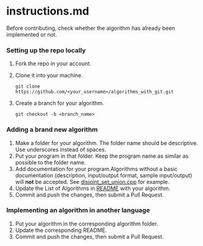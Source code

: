 # instructions.md

Before contributing, check whether the algorithm has already been implemented or not.

### Setting up the repo locally

1. Fork the repo in your account.

2. Clone it into your machine.

   ```
   git clone https://github.com/<your_username>/algorithms_with_git.git
   ```

3. Create a branch for your algorithm.

   ```
   git checkout -b <branch_name>
   ```

### Adding a brand new algorithm

1. Make a folder for your algorithm. The folder name should be descriptive. Use underscores instead of spaces.
2. Put your program in that folder. Keep the program name as similar as possible to the folder name.
3. Add documentation for your program.Algorithms without a basic documentation (description, input/output format, sample input/output) will **not** be accepted. See [disjoint_set_union.cpp](Algorithms/disjoint_set_union/disjoint_set_union.cpp) for example.
4. Update the List of Algorithms in [README](README.md) with your algorithm.
5. Commit and push the changes, then submit a Pull Request.

### Implementing an algorithm in another language

1. Put your algorithm in the corresponding algorithm folder.
2. Update the corresponding README.
3. Commit and push the changes, then submit a Pull Request.

